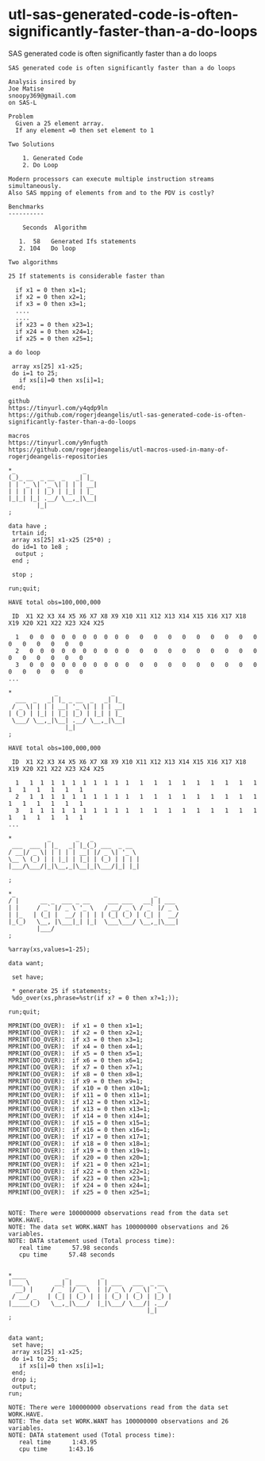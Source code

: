 # utl-sas-generated-code-is-often-significantly-faster-than-a-do-loops
SAS generated code is often significantly faster than a do loops

    SAS generated code is often significantly faster than a do loops                                                             
                                                                                                                                 
    Analysis insired by                                                                                                          
    Joe Matise                                                                                                                   
    snoopy369@gmail.com                                                                                                          
    on SAS-L                                                                                                                     
                                                                                                                                 
    Problem                                                                                                                      
      Given a 25 element array.                                                                                                  
      If any element =0 then set element to 1                                                                                    
                                                                                                                                 
    Two Solutions                                                                                                                
                                                                                                                                 
        1. Generated Code                                                                                                        
        2. Do Loop                                                                                                               
                                                                                                                                 
    Modern processors can execute multiple instruction streams simultaneously.                                                   
    Also SAS mpping of elements from and to the PDV is costly?                                                                   
                                                                                                                                 
    Benchmarks                                                                                                                   
    ----------                                                                                                                   
                                                                                                                                 
        Seconds  Algorithm                                                                                                       
                                                                                                                                 
       1.  58   Generated Ifs statements                                                                                         
       2. 104   Do loop                                                                                                          
                                                                                                                                 
    Two algorithms                                                                                                               
                                                                                                                                 
    25 If statements is considerable faster than                                                                                 
                                                                                                                                 
      if x1 = 0 then x1=1;                                                                                                       
      if x2 = 0 then x2=1;                                                                                                       
      if x3 = 0 then x3=1;                                                                                                       
      ....                                                                                                                       
      ....                                                                                                                       
      if x23 = 0 then x23=1;                                                                                                     
      if x24 = 0 then x24=1;                                                                                                     
      if x25 = 0 then x25=1;                                                                                                     
                                                                                                                                 
    a do loop                                                                                                                    
                                                                                                                                 
     array xs[25] x1-x25;                                                                                                        
     do i=1 to 25;                                                                                                               
       if xs[i]=0 then xs[i]=1;                                                                                                  
     end;                                                                                                                        
                                                                                                                                 
    github                                                                                                                       
    https://tinyurl.com/y4qdp9ln                                                                                                 
    https://github.com/rogerjdeangelis/utl-sas-generated-code-is-often-significantly-faster-than-a-do-loops                      
                                                                                                                                 
    macros                                                                                                                       
    https://tinyurl.com/y9nfugth                                                                                                 
    https://github.com/rogerjdeangelis/utl-macros-used-in-many-of-rogerjdeangelis-repositories                                   
                                                                                                                                 
    *_                   _                                                                                                       
    (_)_ __  _ __  _   _| |_                                                                                                     
    | | '_ \| '_ \| | | | __|                                                                                                    
    | | | | | |_) | |_| | |_                                                                                                     
    |_|_| |_| .__/ \__,_|\__|                                                                                                    
            |_|                                                                                                                  
    ;                                                                                                                            
                                                                                                                                 
    data have ;                                                                                                                  
     trtain id;                                                                                                                  
     array xs[25] x1-x25 (25*0) ;                                                                                                
     do id=1 to 1e8 ;                                                                                                            
      output ;                                                                                                                   
     end ;                                                                                                                       
                                                                                                                                 
     stop ;                                                                                                                      
                                                                                                                                 
    run;quit;                                                                                                                    
                                                                                                                                 
    HAVE total obs=100,000,000                                                                                                   
                                                                                                                                 
     ID  X1 X2 X3 X4 X5 X6 X7 X8 X9 X10 X11 X12 X13 X14 X15 X16 X17 X18 X19 X20 X21 X22 X23 X24 X25                              
                                                                                                                                 
      1   0  0  0  0  0  0  0  0  0  0   0   0   0   0   0   0   0   0   0   0   0   0   0   0   0                               
      2   0  0  0  0  0  0  0  0  0  0   0   0   0   0   0   0   0   0   0   0   0   0   0   0   0                               
      3   0  0  0  0  0  0  0  0  0  0   0   0   0   0   0   0   0   0   0   0   0   0   0   0   0                               
    ...                                                                                                                          
                                                                                                                                 
    *            _               _                                                                                               
      ___  _   _| |_ _ __  _   _| |_                                                                                             
     / _ \| | | | __| '_ \| | | | __|                                                                                            
    | (_) | |_| | |_| |_) | |_| | |_                                                                                             
     \___/ \__,_|\__| .__/ \__,_|\__|                                                                                            
                    |_|                                                                                                          
    ;                                                                                                                            
                                                                                                                                 
    HAVE total obs=100,000,000                                                                                                   
                                                                                                                                 
     ID  X1 X2 X3 X4 X5 X6 X7 X8 X9 X10 X11 X12 X13 X14 X15 X16 X17 X18 X19 X20 X21 X22 X23 X24 X25                              
                                                                                                                                 
      1   1  1  1  1  1  1  1  1  1  1   1   1   1   1   1   1   1   1   1   1   1   1   1   1   1                               
      2   1  1  1  1  1  1  1  1  1  1   1   1   1   1   1   1   1   1   1   1   1   1   1   1   1                               
      3   1  1  1  1  1  1  1  1  1  1   1   1   1   1   1   1   1   1   1   1   1   1   1   1   1                               
    ...                                                                                                                          
                                                                                                                                 
    *          _       _   _                                                                                                     
     ___  ___ | |_   _| |_(_) ___  _ __                                                                                          
    / __|/ _ \| | | | | __| |/ _ \| '_ \                                                                                         
    \__ \ (_) | | |_| | |_| | (_) | | | |                                                                                        
    |___/\___/|_|\__,_|\__|_|\___/|_| |_|                                                                                        
                                                                                                                                 
    ;                                                                                                                            
                                                                                                                                 
    *_                                       _                                                                                   
    / |      __ _  ___ _ __     ___ ___   __| | ___                                                                              
    | |     / _` |/ _ \ '_ \   / __/ _ \ / _` |/ _ \                                                                             
    | |_   | (_| |  __/ | | | | (_| (_) | (_| |  __/                                                                             
    |_(_)   \__, |\___|_| |_|  \___\___/ \__,_|\___|                                                                             
            |___/                                                                                                                
    ;                                                                                                                            
                                                                                                                                 
    %array(xs,values=1-25);                                                                                                      
                                                                                                                                 
    data want;                                                                                                                   
                                                                                                                                 
     set have;                                                                                                                   
                                                                                                                                 
     * generate 25 if statements;                                                                                                
     %do_over(xs,phrase=%str(if x? = 0 then x?=1;));                                                                             
                                                                                                                                 
    run;quit;                                                                                                                    
                                                                                                                                 
    MPRINT(DO_OVER):  if x1 = 0 then x1=1;                                                                                       
    MPRINT(DO_OVER):  if x2 = 0 then x2=1;                                                                                       
    MPRINT(DO_OVER):  if x3 = 0 then x3=1;                                                                                       
    MPRINT(DO_OVER):  if x4 = 0 then x4=1;                                                                                       
    MPRINT(DO_OVER):  if x5 = 0 then x5=1;                                                                                       
    MPRINT(DO_OVER):  if x6 = 0 then x6=1;                                                                                       
    MPRINT(DO_OVER):  if x7 = 0 then x7=1;                                                                                       
    MPRINT(DO_OVER):  if x8 = 0 then x8=1;                                                                                       
    MPRINT(DO_OVER):  if x9 = 0 then x9=1;                                                                                       
    MPRINT(DO_OVER):  if x10 = 0 then x10=1;                                                                                     
    MPRINT(DO_OVER):  if x11 = 0 then x11=1;                                                                                     
    MPRINT(DO_OVER):  if x12 = 0 then x12=1;                                                                                     
    MPRINT(DO_OVER):  if x13 = 0 then x13=1;                                                                                     
    MPRINT(DO_OVER):  if x14 = 0 then x14=1;                                                                                     
    MPRINT(DO_OVER):  if x15 = 0 then x15=1;                                                                                     
    MPRINT(DO_OVER):  if x16 = 0 then x16=1;                                                                                     
    MPRINT(DO_OVER):  if x17 = 0 then x17=1;                                                                                     
    MPRINT(DO_OVER):  if x18 = 0 then x18=1;                                                                                     
    MPRINT(DO_OVER):  if x19 = 0 then x19=1;                                                                                     
    MPRINT(DO_OVER):  if x20 = 0 then x20=1;                                                                                     
    MPRINT(DO_OVER):  if x21 = 0 then x21=1;                                                                                     
    MPRINT(DO_OVER):  if x22 = 0 then x22=1;                                                                                     
    MPRINT(DO_OVER):  if x23 = 0 then x23=1;                                                                                     
    MPRINT(DO_OVER):  if x24 = 0 then x24=1;                                                                                     
    MPRINT(DO_OVER):  if x25 = 0 then x25=1;                                                                                     
                                                                                                                                 
                                                                                                                                 
    NOTE: There were 100000000 observations read from the data set WORK.HAVE.                                                    
    NOTE: The data set WORK.WANT has 100000000 observations and 26 variables.                                                    
    NOTE: DATA statement used (Total process time):                                                                              
       real time      57.98 seconds                                                                                              
       cpu time      57.48 seconds                                                                                               
                                                                                                                                 
                                                                                                                                 
    *____           _         _                                                                                                  
    |___ \       __| | ___   | | ___   ___  _ __                                                                                 
      __) |     / _` |/ _ \  | |/ _ \ / _ \| '_ \                                                                                
     / __/ _   | (_| | (_) | | | (_) | (_) | |_) |                                                                               
    |_____(_)   \__,_|\___/  |_|\___/ \___/| .__/                                                                                
                                           |_|                                                                                   
    ;                                                                                                                            
                                                                                                                                 
                                                                                                                                 
    data want;                                                                                                                   
     set have;                                                                                                                   
     array xs[25] x1-x25;                                                                                                        
     do i=1 to 25;                                                                                                               
       if xs[i]=0 then xs[i]=1;                                                                                                  
     end;                                                                                                                        
     drop i;                                                                                                                     
     output;                                                                                                                     
    run;                                                                                                                         
                                                                                                                                 
    NOTE: There were 100000000 observations read from the data set WORK.HAVE.                                                    
    NOTE: The data set WORK.WANT has 100000000 observations and 26 variables.                                                    
    NOTE: DATA statement used (Total process time):                                                                              
       real time      1:43.95                                                                                                    
       cpu time      1:43.16                                                                                                     
                                                                                                                                 
                                                                                                                                 
